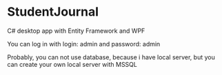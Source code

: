 # StudentJournal
C# desktop app with Entity Framework and WPF

You can log in with login: admin and password: admin

Probably, you can not use database, because i have local server, but you can create your own local server with MSSQL
